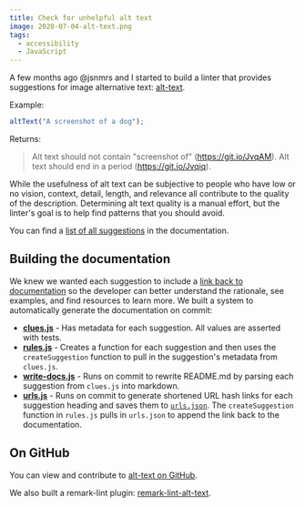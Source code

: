 ```yaml
---
title: Check for unhelpful alt text
image: 2020-07-04-alt-text.png
tags:
  - accessibility
  - JavaScript
---
```


A few months ago @jsnmrs and I started to build a linter that provides suggestions for image alternative text: [alt-text](https://github.com/double-great/alt-text).

Example:

```js
altText("A screenshot of a dog");
```

Returns:

> Alt text should not contain "screenshot of" (<https://git.io/JvqAM>). Alt text should end in a period (<https://git.io/Jvqiq>).

While the usefulness of alt text can be subjective to people who have low or no vision, context, detail, length, and relevance all contribute to the quality of the description. Determining alt text quality is a manual effort, but the linter's goal is to help find patterns that you should avoid.

You can find a [list of all suggestions](https://github.com/double-great/alt-text#suggestions) in the documentation.

## Building the documentation

We knew we wanted each suggestion to include a [link back to documentation](https://github.com/double-great/alt-text#suggestions) so the developer can better understand the rationale, see examples, and find resources to learn more. We built a system to automatically generate the documentation on commit:

- [**clues.js**](https://github.com/double-great/alt-text/blob/f002e55c8a88f2e0821c411eec2b3e37fdbfec59/clues.js) - Has metadata for each suggestion. All values are asserted with tests.
- [**rules.js**](https://github.com/double-great/alt-text/blob/f002e55c8a88f2e0821c411eec2b3e37fdbfec59/rules.js) - Creates a function for each suggestion and then uses the `createSuggestion` function to pull in the suggestion's metadata from `clues.js`.
- [**write-docs.js**](https://github.com/double-great/alt-text/blob/f002e55c8a88f2e0821c411eec2b3e37fdbfec59/scripts/write-docs.js) - Runs on commit to rewrite README.md by parsing each suggestion from `clues.js` into markdown.
- [**urls.js**](https://github.com/double-great/alt-text/blob/f002e55c8a88f2e0821c411eec2b3e37fdbfec59/scripts/url.js) - Runs on commit to generate shortened URL hash links for each suggestion heading and saves them to [`urls.json`](https://github.com/double-great/alt-text/blob/f002e55c8a88f2e0821c411eec2b3e37fdbfec59/urls.json). The `createSuggestion` function in `rules.js` pulls in `urls.json` to append the link back to the documentation.

## On GitHub

You can view and contribute to [alt-text on GitHub](https://github.com/double-great/alt-text).

We also built a remark-lint plugin: [remark-lint-alt-text](https://github.com/double-great/remark-lint-alt-text).
